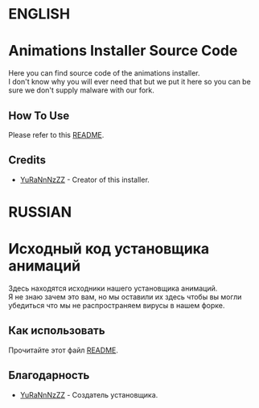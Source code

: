 # ENGLISH

# Animations Installer Source Code
Here you can find source code of the animations installer.\
I don't know why you will ever need that but we put it here so you can be sure we don't supply malware with our fork.

## How To Use
Please refer to this [README](../beatrun/README.md).

## Credits
* [YuRaNnNzZZ](https://github.com/YuRaNnNzZZ) - Creator of this installer.

# RUSSIAN

# Исходный код установщика анимаций
Здесь находятся исходники нашего установщика анимаций.\
Я не знаю зачем это вам, но мы оставили их здесь чтобы вы могли убедиться что мы не распространяем вирусы в нашем форке.

## Как использовать
Прочитайте этот файл [README](../beatrun/README.md).

## Благодарность
* [YuRaNnNzZZ](https://github.com/YuRaNnNzZZ) - Создатель установщика.
